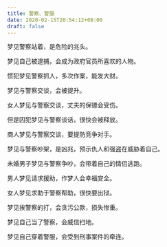 ```yaml
---
title: 警察、警服
date: 2020-02-15T20:54:12+08:00
draft: false
---
```


梦见警察站着，是危险的兆头。



梦见自己被逮捕，会成为政府官员所喜欢的人物。



惯犯梦见警察抓人，多次作案，能发大财。



梦见与警察交谈，会被提升。



女人梦见与警察交谈，丈夫的保镖会受伤。



但是囚犯梦见与警察谈话，很快会被释放。



商人梦见与警察交谈，要提防竞争对手。



梦见与警察吵架，是凶兆，预示仇人和强盗在威胁着自己。



未婚男子梦见与警察争吵，会带着自己的情侣逃跑。



男人梦见请求援助，作梦人会幸福安全。



女人梦见求助于警察帮助，很快要出狱。



梦见挨警察的打，会贪污公款，损失惨重。



梦见自己当了警察，会威信扫地。



梦见自己穿着警服，会受到刑事案件的牵连。

